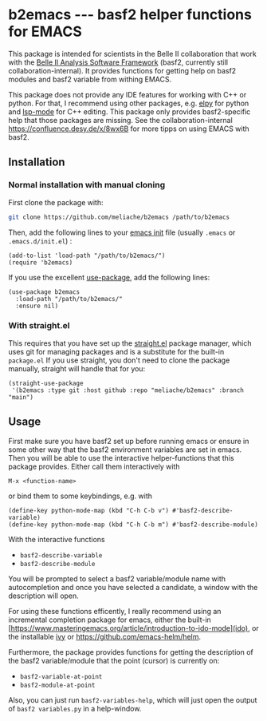 # b2emacs --- basf2 helper functions for EMACS


This package is intended for scientists in the Belle II collaboration that work
with the [Belle II Analysis Software Framework](https://doi.org/10.1007/s41781-018-0017-9) (basf2, currently still
collaboration-internal). It provides functions for getting help on basf2 modules
and basf2 variable from withing EMACS.

This package does not provide any IDE features for working with C++ or python.
For that, I recommend using other packages, e.g.
[elpy](https://github.com/jorgenschaefer/elpy) for python and
[lsp-mode](https://github.com/emacs-lsp/lsp-mode) for C++ editing. This package
only provides basf2-specific help that those packages are missing. See the
collaboration-internal https://confluence.desy.de/x/8wx6B for more tipps on
using EMACS with basf2.

## Installation

### Normal installation with manual cloning

First clone the package with:
``` bash
git clone https://github.com/meliache/b2emacs /path/to/b2emacs
```

Then, add the following lines to your [emacs
init](https://www.gnu.org/software/emacs/manual/html_node/emacs/Init-File.html)
file (usually `.emacs` or `.emacs.d/init.el`) :

``` elisp
(add-to-list 'load-path "/path/to/b2emacs/")
(require 'b2emacs)
```

If you use the excellent [use-package](https://github.com/jwiegley/use-package),
add the following lines:

``` elisp
(use-package b2emacs
  :load-path "/path/to/b2emacs/"
  :ensure nil)
```

### With straight.el

This requires that you have set up the
[straight.el](https://github.com/raxod502/straight.el) package manager, which
uses git for managing packages and is a substitute for the built-in `package.el`
If you use straight, you don't need to clone the package manually, straight will
handle that for you:

``` elisp
(straight-use-package
 '(b2emacs :type git :host github :repo "meliache/b2emacs" :branch  "main")
```

## Usage

First make sure you have basf2 set up before running emacs or ensure in some other way
that the basf2 environment variables are set in emacs. Then you will be able to
use the interactive helper-functions that this package provides. Either call
them interactively with

```
M-x <function-name>
```

or bind them to some keybindings, e.g. with

``` elisp
(define-key python-mode-map (kbd "C-h C-b v") #'basf2-describe-variable)
(define-key python-mode-map (kbd "C-h C-b m") #'basf2-describe-module)
```

With the interactive functions

- `basf2-describe-variable`
- `basf2-describe-module`

You will be prompted to select a basf2 variable/module name with autocompletion
and once you have selected a candidate, a window with the description will open.

For using these functions efficently, I really recommend using an
incremental completion package for emacs, either the built-in
[https://www.masteringemacs.org/article/introduction-to-ido-mode](ido), or the
installable [ivy](https://github.com/abo-abo/swiper) or
<https://github.com/emacs-helm/helm>.

Furthermore, the package provides functions for getting the description of the
basf2 variable/module that the point (cursor) is currently on:

- `basf2-variable-at-point`
- `basf2-module-at-point`

Also, you can just run `basf2-variables-help`, which will just open the output
of `basf2 variables.py` in a help-window.

